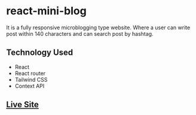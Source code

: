 # react-mini-blog
It is a fully responsive microblogging type website. Where a user can write post within 140 characters and can search post by hashtag.

## Technology Used
- React
- React router
- Tailwind CSS
- Context API

## [Live Site](https://mini-blog-react.netlify.app/)
